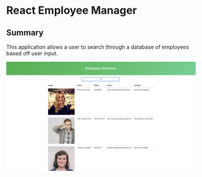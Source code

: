 # React Employee Manager

## Summary

This application allows a user to search through a database of employees based off user input.

![](react-employee-manager/images/employeeDirectory.png)
